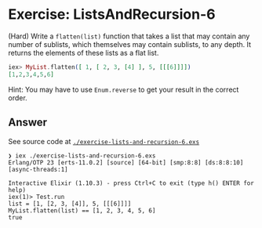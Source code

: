 # Exercise: ListsAndRecursion-6

(Hard) Write a `flatten(list)` function that takes a list that may contain any number of sublists, which themselves may contain sublists, to any depth. It returns the elements of these lists as a flat list.
```elixir
iex> MyList.flatten([ 1, [ 2, 3, [4] ], 5, [[[6]]]])
[1,2,3,4,5,6]
```

Hint: You may have to use `Enum.reverse` to get your result in the correct order.

## Answer

See source code at [`./exercise-lists-and-recursion-6.exs`](./exercise-lists-and-recursion-6.exs)
```
❯ iex ./exercise-lists-and-recursion-6.exs
Erlang/OTP 23 [erts-11.0.2] [source] [64-bit] [smp:8:8] [ds:8:8:10] [async-threads:1]

Interactive Elixir (1.10.3) - press Ctrl+C to exit (type h() ENTER for help)
iex(1)> Test.run
list = [1, [2, 3, [4]], 5, [[[6]]]]
MyList.flatten(list) == [1, 2, 3, 4, 5, 6]
true
```
